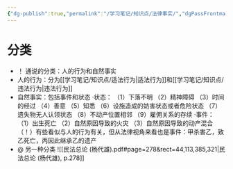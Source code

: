 ```yaml
---
{"dg-publish":true,"permalink":"/学习笔记/知识点/法律事实/","dgPassFrontmatter":true}
---
```


# 分类
- ！ 通说的分类：人的行为和自然事实
- 人的行为：分为[[学习笔记/知识点/适法行为\|适法行为]]和[[学习笔记/知识点/违法行为\|违法行为]]
- 自然事实：包括事件和状态
·状态：
（1）下落不明
（2）精神障碍
（3）时间的经过
（4）善意
（5）知悉
（6）设施造成的妨害状态或者危险状态
（7）遗失物无人认领状态
（8）不动产位置相邻
（9）雇佣关系的存续
·事件：
（1）出生死亡
（2）自然原因导致的火灾
（3）自然原因导致的动产混合
（！）有些看似与人的行为有关，但从法律视角来看也是事件：甲杀害乙，致乙死亡，丙因此继承乙的遗产
- @ 另一种分类
![[民法总论 (杨代雄).pdf#page=278&rect=44,113,385,321|民法总论 (杨代雄), p.278]]

